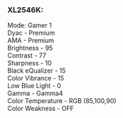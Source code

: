 ### XL2546K:  
Mode: Gamer 1  
Dyac - Premium  
AMA - Premium  
Brightness - 95  
Contrast - 77  
Sharpness - 10  
Black eQualizer - 15  
Color Vibrance - 15  
Low Blue Light - 0  
Gamma - Gamma4  
Color Temperature - RGB (85,100,90)  
Color Weakness - OFF  

